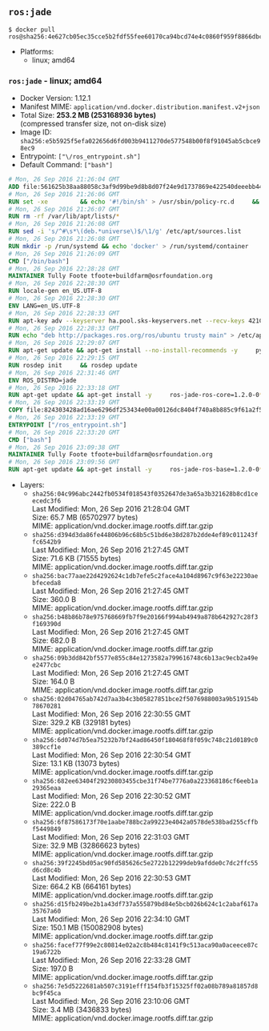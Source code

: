 ## `ros:jade`

```console
$ docker pull ros@sha256:4e627cb05ec35cce5b2fdf55fee60170ca94bcd74e4c0860f959f8866dbcc5a3
```

-	Platforms:
	-	linux; amd64

### `ros:jade` - linux; amd64

-	Docker Version: 1.12.1
-	Manifest MIME: `application/vnd.docker.distribution.manifest.v2+json`
-	Total Size: **253.2 MB (253168936 bytes)**  
	(compressed transfer size, not on-disk size)
-	Image ID: `sha256:e5b5925f5efa022656d6fd003b9411270de577548b00f8f91045ab5cbce98ec9`
-	Entrypoint: `["\/ros_entrypoint.sh"]`
-	Default Command: `["bash"]`

```dockerfile
# Mon, 26 Sep 2016 21:26:04 GMT
ADD file:561625b38aa88058c3af9d99be9d8b8d07f24e9d1737869e422540deeebb4443 in / 
# Mon, 26 Sep 2016 21:26:06 GMT
RUN set -xe 		&& echo '#!/bin/sh' > /usr/sbin/policy-rc.d 	&& echo 'exit 101' >> /usr/sbin/policy-rc.d 	&& chmod +x /usr/sbin/policy-rc.d 		&& dpkg-divert --local --rename --add /sbin/initctl 	&& cp -a /usr/sbin/policy-rc.d /sbin/initctl 	&& sed -i 's/^exit.*/exit 0/' /sbin/initctl 		&& echo 'force-unsafe-io' > /etc/dpkg/dpkg.cfg.d/docker-apt-speedup 		&& echo 'DPkg::Post-Invoke { "rm -f /var/cache/apt/archives/*.deb /var/cache/apt/archives/partial/*.deb /var/cache/apt/*.bin || true"; };' > /etc/apt/apt.conf.d/docker-clean 	&& echo 'APT::Update::Post-Invoke { "rm -f /var/cache/apt/archives/*.deb /var/cache/apt/archives/partial/*.deb /var/cache/apt/*.bin || true"; };' >> /etc/apt/apt.conf.d/docker-clean 	&& echo 'Dir::Cache::pkgcache ""; Dir::Cache::srcpkgcache "";' >> /etc/apt/apt.conf.d/docker-clean 		&& echo 'Acquire::Languages "none";' > /etc/apt/apt.conf.d/docker-no-languages 		&& echo 'Acquire::GzipIndexes "true"; Acquire::CompressionTypes::Order:: "gz";' > /etc/apt/apt.conf.d/docker-gzip-indexes 		&& echo 'Apt::AutoRemove::SuggestsImportant "false";' > /etc/apt/apt.conf.d/docker-autoremove-suggests
# Mon, 26 Sep 2016 21:26:07 GMT
RUN rm -rf /var/lib/apt/lists/*
# Mon, 26 Sep 2016 21:26:08 GMT
RUN sed -i 's/^#\s*\(deb.*universe\)$/\1/g' /etc/apt/sources.list
# Mon, 26 Sep 2016 21:26:08 GMT
RUN mkdir -p /run/systemd && echo 'docker' > /run/systemd/container
# Mon, 26 Sep 2016 21:26:09 GMT
CMD ["/bin/bash"]
# Mon, 26 Sep 2016 22:28:28 GMT
MAINTAINER Tully Foote tfoote+buildfarm@osrfoundation.org
# Mon, 26 Sep 2016 22:28:30 GMT
RUN locale-gen en_US.UTF-8
# Mon, 26 Sep 2016 22:28:30 GMT
ENV LANG=en_US.UTF-8
# Mon, 26 Sep 2016 22:28:33 GMT
RUN apt-key adv --keyserver ha.pool.sks-keyservers.net --recv-keys 421C365BD9FF1F717815A3895523BAEEB01FA116
# Mon, 26 Sep 2016 22:28:33 GMT
RUN echo "deb http://packages.ros.org/ros/ubuntu trusty main" > /etc/apt/sources.list.d/ros-latest.list
# Mon, 26 Sep 2016 22:29:07 GMT
RUN apt-get update && apt-get install --no-install-recommends -y     python-rosdep     python-rosinstall     python-vcstools     && rm -rf /var/lib/apt/lists/*
# Mon, 26 Sep 2016 22:29:15 GMT
RUN rosdep init     && rosdep update
# Mon, 26 Sep 2016 22:31:46 GMT
ENV ROS_DISTRO=jade
# Mon, 26 Sep 2016 22:33:18 GMT
RUN apt-get update && apt-get install -y     ros-jade-ros-core=1.2.0-0*     && rm -rf /var/lib/apt/lists/*
# Mon, 26 Sep 2016 22:33:19 GMT
COPY file:824303428ad16ae6296df253434e00a00126dc8404f740a8b885c9f61a2f5fcb in / 
# Mon, 26 Sep 2016 22:33:19 GMT
ENTRYPOINT ["/ros_entrypoint.sh"]
# Mon, 26 Sep 2016 22:33:20 GMT
CMD ["bash"]
# Mon, 26 Sep 2016 23:09:38 GMT
MAINTAINER Tully Foote tfoote+buildfarm@osrfoundation.org
# Mon, 26 Sep 2016 23:09:56 GMT
RUN apt-get update && apt-get install -y     ros-jade-ros-base=1.2.0-0*     && rm -rf /var/lib/apt/lists/*
```

-	Layers:
	-	`sha256:04c996abc2442fb0534f018543f0352647de3a65a3b321628b8cd1ceecedc3f6`  
		Last Modified: Mon, 26 Sep 2016 21:28:04 GMT  
		Size: 65.7 MB (65702977 bytes)  
		MIME: application/vnd.docker.image.rootfs.diff.tar.gzip
	-	`sha256:d394d3da86fe44806b96c68b5c51bd6e38d287b2dde4ef89c011243ffc6542b9`  
		Last Modified: Mon, 26 Sep 2016 21:27:45 GMT  
		Size: 71.6 KB (71555 bytes)  
		MIME: application/vnd.docker.image.rootfs.diff.tar.gzip
	-	`sha256:bac77aae22d4292624c1db7efe5c2face4a104d8967c9f63e22230aebfeceda8`  
		Last Modified: Mon, 26 Sep 2016 21:27:45 GMT  
		Size: 360.0 B  
		MIME: application/vnd.docker.image.rootfs.diff.tar.gzip
	-	`sha256:b48b86b78e975768669fb7f9e20166f994ab4949a878b642927c28f3f169390d`  
		Last Modified: Mon, 26 Sep 2016 21:27:45 GMT  
		Size: 682.0 B  
		MIME: application/vnd.docker.image.rootfs.diff.tar.gzip
	-	`sha256:09b3dd842bf5577e855c84e1273582a799616748c6b13ac9ecb2a49ee2477cbc`  
		Last Modified: Mon, 26 Sep 2016 21:27:45 GMT  
		Size: 164.0 B  
		MIME: application/vnd.docker.image.rootfs.diff.tar.gzip
	-	`sha256:02d04765ab742d7aa3b4c3b05827851bce2f5076988003a9b519154b78670281`  
		Last Modified: Mon, 26 Sep 2016 22:30:55 GMT  
		Size: 329.2 KB (329181 bytes)  
		MIME: application/vnd.docker.image.rootfs.diff.tar.gzip
	-	`sha256:6d074d7b5ea75232b7bf24ad86450f180468f8f059c748c21d0189c0389ccf1e`  
		Last Modified: Mon, 26 Sep 2016 22:30:54 GMT  
		Size: 13.1 KB (13073 bytes)  
		MIME: application/vnd.docker.image.rootfs.diff.tar.gzip
	-	`sha256:682ee63404f29230803455cbe31f74be7776a0a223368186cf6eeb1a29365eaa`  
		Last Modified: Mon, 26 Sep 2016 22:30:52 GMT  
		Size: 222.0 B  
		MIME: application/vnd.docker.image.rootfs.diff.tar.gzip
	-	`sha256:6f87586173f70e1aabe788bc2a99223e4042a0578de538bad255cffbf5449849`  
		Last Modified: Mon, 26 Sep 2016 22:31:03 GMT  
		Size: 32.9 MB (32866623 bytes)  
		MIME: application/vnd.docker.image.rootfs.diff.tar.gzip
	-	`sha256:39f2245bd05ac90fd585626c5e2722b12299deb9afdde0c7dc2ffc55d6cd8c4b`  
		Last Modified: Mon, 26 Sep 2016 22:30:53 GMT  
		Size: 664.2 KB (664161 bytes)  
		MIME: application/vnd.docker.image.rootfs.diff.tar.gzip
	-	`sha256:d15fb249be2b1a43df737a555879bd84e5bcb026b624c1c2abaf617a35767a60`  
		Last Modified: Mon, 26 Sep 2016 22:34:10 GMT  
		Size: 150.1 MB (150082908 bytes)  
		MIME: application/vnd.docker.image.rootfs.diff.tar.gzip
	-	`sha256:facef77f99e2c80814e02a2c8b484c8141f9c513aca90a0aceece87c19a6722b`  
		Last Modified: Mon, 26 Sep 2016 22:33:28 GMT  
		Size: 197.0 B  
		MIME: application/vnd.docker.image.rootfs.diff.tar.gzip
	-	`sha256:7e5d5222681ab507c3191efff154fb3f15325ff02a08b789a81857d8bc9f45ca`  
		Last Modified: Mon, 26 Sep 2016 23:10:06 GMT  
		Size: 3.4 MB (3436833 bytes)  
		MIME: application/vnd.docker.image.rootfs.diff.tar.gzip

